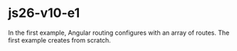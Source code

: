 # js26-v10-e1
In the first example, Angular routing configures with an array of routes.
The first example creates from scratch.
